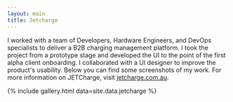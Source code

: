 ```yaml
---
layout: main
title: Jetcharge
---
```


I worked with a team of Developers, Hardware Engineers, and DevOps specialists to deliver a B2B charging management platform. I took the project from a prototype stage and developed the UI to the point of the first alpha client onboarding. I collaborated with a UI designer to improve the product's usability. Below you can find some screenshots of my work. For more information on JETCharge, visit [jetcharge.com.au](https://jetcharge.com.au).

{% include gallery.html data=site.data.jetcharge %}

